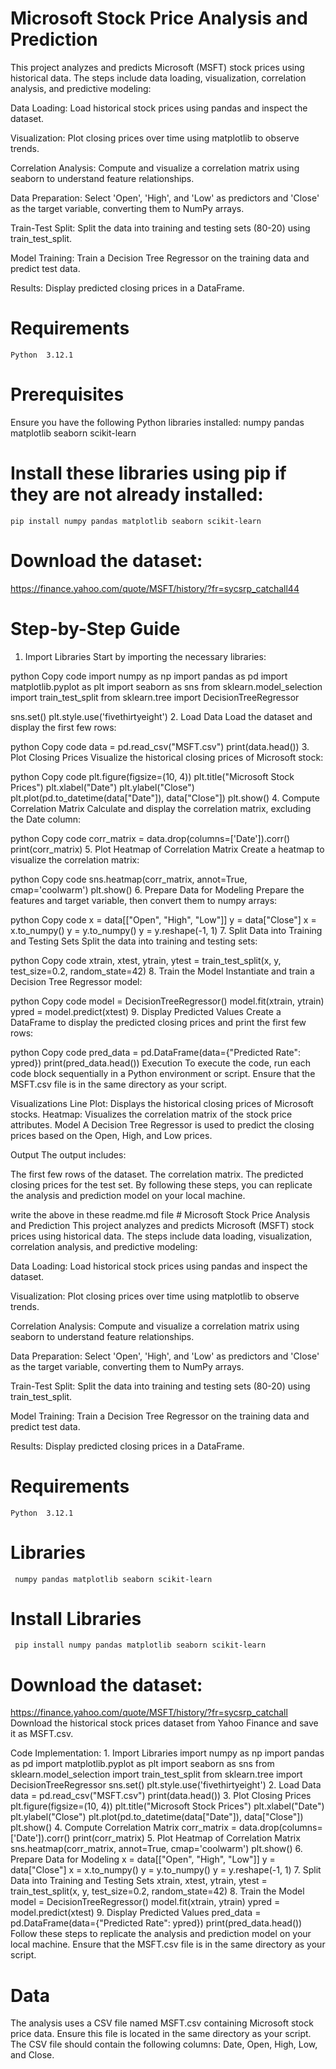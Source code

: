 # Microsoft Stock Price Analysis and Prediction
This project analyzes and predicts Microsoft (MSFT) stock prices using historical data. The steps include data loading, visualization, correlation analysis, and predictive modeling:

Data Loading: Load historical stock prices using pandas and inspect the dataset.

Visualization: Plot closing prices over time using matplotlib to observe trends.

Correlation Analysis: Compute and visualize a correlation matrix using seaborn to understand feature relationships.

Data Preparation: Select 'Open', 'High', and 'Low' as predictors and 'Close' as the target variable, converting them to NumPy arrays.

Train-Test Split: Split the data into training and testing sets (80-20) using train_test_split.

Model Training: Train a Decision Tree Regressor on the training data and predict test data.

Results: Display predicted closing prices in a DataFrame.

# Requirements
    Python  3.12.1
    
# Prerequisites
Ensure you have the following Python libraries installed:
    numpy
    pandas
    matplotlib
    seaborn
    scikit-learn
    
# Install these libraries using pip if they are not already installed:
    pip install numpy pandas matplotlib seaborn scikit-learn

# Download the dataset:
   https://finance.yahoo.com/quote/MSFT/history/?fr=sycsrp_catchall44
# Step-by-Step Guide
1. Import Libraries
Start by importing the necessary libraries:

python
Copy code
import numpy as np
import pandas as pd
import matplotlib.pyplot as plt
import seaborn as sns
from sklearn.model_selection import train_test_split
from sklearn.tree import DecisionTreeRegressor

sns.set()
plt.style.use('fivethirtyeight')
2. Load Data
Load the dataset and display the first few rows:

python
Copy code
data = pd.read_csv("MSFT.csv")
print(data.head())
3. Plot Closing Prices
Visualize the historical closing prices of Microsoft stock:

python
Copy code
plt.figure(figsize=(10, 4))
plt.title("Microsoft Stock Prices")
plt.xlabel("Date")
plt.ylabel("Close")
plt.plot(pd.to_datetime(data["Date"]), data["Close"])
plt.show()
4. Compute Correlation Matrix
Calculate and display the correlation matrix, excluding the Date column:

python
Copy code
corr_matrix = data.drop(columns=['Date']).corr()
print(corr_matrix)
5. Plot Heatmap of Correlation Matrix
Create a heatmap to visualize the correlation matrix:

python
Copy code
sns.heatmap(corr_matrix, annot=True, cmap='coolwarm')
plt.show()
6. Prepare Data for Modeling
Prepare the features and target variable, then convert them to numpy arrays:

python
Copy code
x = data[["Open", "High", "Low"]]
y = data["Close"]
x = x.to_numpy()
y = y.to_numpy()
y = y.reshape(-1, 1)
7. Split Data into Training and Testing Sets
Split the data into training and testing sets:

python
Copy code
xtrain, xtest, ytrain, ytest = train_test_split(x, y, test_size=0.2, random_state=42)
8. Train the Model
Instantiate and train a Decision Tree Regressor model:

python
Copy code
model = DecisionTreeRegressor()
model.fit(xtrain, ytrain)
ypred = model.predict(xtest)
9. Display Predicted Values
Create a DataFrame to display the predicted closing prices and print the first few rows:

python
Copy code
pred_data = pd.DataFrame(data={"Predicted Rate": ypred})
print(pred_data.head())
Execution
To execute the code, run each code block sequentially in a Python environment or script. Ensure that the MSFT.csv file is in the same directory as your script.

Visualizations
Line Plot: Displays the historical closing prices of Microsoft stocks.
Heatmap: Visualizes the correlation matrix of the stock price attributes.
Model
A Decision Tree Regressor is used to predict the closing prices based on the Open, High, and Low prices.

Output
The output includes:

The first few rows of the dataset.
The correlation matrix.
The predicted closing prices for the test set.
By following these steps, you can replicate the analysis and prediction model on your local machine.

write the above in these readme.md file # Microsoft Stock Price Analysis and Prediction
This project analyzes and predicts Microsoft (MSFT) stock prices using historical data. The steps include data loading, visualization, correlation analysis, and predictive modeling:

Data Loading: Load historical stock prices using pandas and inspect the dataset.

Visualization: Plot closing prices over time using matplotlib to observe trends.

Correlation Analysis: Compute and visualize a correlation matrix using seaborn to understand feature relationships.

Data Preparation: Select 'Open', 'High', and 'Low' as predictors and 'Close' as the target variable, converting them to NumPy arrays.

Train-Test Split: Split the data into training and testing sets (80-20) using train_test_split.

Model Training: Train a Decision Tree Regressor on the training data and predict test data.

Results: Display predicted closing prices in a DataFrame.

# Requirements
    Python  3.12.1
  
# Libraries
     numpy pandas matplotlib seaborn scikit-learn

# Install Libraries
     pip install numpy pandas matplotlib seaborn scikit-learn
   
# Download the dataset:
   https://finance.yahoo.com/quote/MSFT/history/?fr=sycsrp_catchall
Download the historical stock prices dataset from Yahoo Finance and save it as MSFT.csv.

Code Implementation:
    1. Import Libraries
        import numpy as np
        import pandas as pd
        import matplotlib.pyplot as plt
        import seaborn as sns
        from sklearn.model_selection import train_test_split
        from sklearn.tree import DecisionTreeRegressor
        sns.set()
        plt.style.use('fivethirtyeight')
2. Load Data
        data = pd.read_csv("MSFT.csv")
        print(data.head())
3. Plot Closing Prices
        plt.figure(figsize=(10, 4))
        plt.title("Microsoft Stock Prices")
        plt.xlabel("Date")
        plt.ylabel("Close")
        plt.plot(pd.to_datetime(data["Date"]), data["Close"])
        plt.show()
4. Compute Correlation Matrix
        corr_matrix = data.drop(columns=['Date']).corr()
        print(corr_matrix)
5. Plot Heatmap of Correlation Matrix
    sns.heatmap(corr_matrix, annot=True, cmap='coolwarm')
    plt.show()
6. Prepare Data for Modeling
        x = data[["Open", "High", "Low"]]
        y = data["Close"]
        x = x.to_numpy()
        y = y.to_numpy()
        y = y.reshape(-1, 1)
7. Split Data into Training and Testing Sets
        xtrain, xtest, ytrain, ytest = train_test_split(x, y, test_size=0.2, random_state=42)
8. Train the Model
    model = DecisionTreeRegressor()
    model.fit(xtrain, ytrain)
    ypred = model.predict(xtest)
9. Display Predicted Values
    pred_data = pd.DataFrame(data={"Predicted Rate": ypred})
    print(pred_data.head())
Follow these steps to replicate the analysis and prediction model on your local machine. Ensure that the MSFT.csv file is in the same directory as your script.

# Data
The analysis uses a CSV file named MSFT.csv containing Microsoft stock price data. Ensure this file is located in the same directory as your script. The CSV file should contain the following columns: Date, Open, High, Low, and Close.


